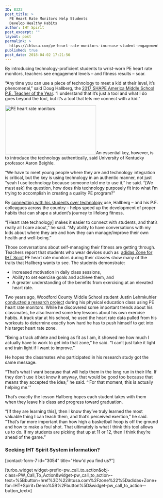 ```yaml
---
ID: 8323
post_title: >
  PE Heart Rate Monitors Help Students
  Develop Healthy Habits
author: IHT Spirit
post_excerpt: ""
layout: post
permalink: >
  https://ihtusa.com/pe-heart-rate-monitors-increase-student-engagement-development-of-healthy-habits/
published: true
post_date: 2018-04-02 17:21:56
---
```

<span style="font-weight: 400;">By introducing technology-proficient students to wrist-worn PE heart rate monitors, teachers see engagement levels – and fitness results – soar.</span>

<span style="font-weight: 400;">“Any time you can use a piece of technology to meet a kid at their level, it’s phenomenal,” said Doug Hallberg, the </span><a href="http://popl.ink/GL5frK"><span style="font-weight: 400;">2017 SHAPE America Middle School P.E. Teacher of the Year</span></a><span style="font-weight: 400;">. “I understand that it’s just a tool and what I do goes beyond the tool, but it’s a tool that lets me connect with a kid.”</span><!--more-->

<span style="font-weight: 400;"><a href="https://ihtusa.com/wp-content/uploads/2018/04/hardworkfeature.jpg"><img class="alignleft size-medium wp-image-8324" src="https://ihtusa.com/wp-content/uploads/2018/04/hardworkfeature-300x161.jpg" alt="PE heart rate monitors" width="300" height="161" /></a>An essential key, however, is to introduce the technology authentically, said University of Kentucky professor Aaron Beighle.</span>

<span style="font-weight: 400;">“We have to meet young people where they are and technology integration is critical, but the key is using technology in an authentic manner, not just “yeah I use technology because someone told me to use it,” he said. “[We must ask] the question, how does this technology purposely fit into what I’m trying to accomplish in creating a quality PE program?”</span>

<span style="font-weight: 400;">By </span><a href="https://ihtusa.com/draper-students-test-new-zone-monitors/"><span style="font-weight: 400;">connecting with his students over technology</span></a><span style="font-weight: 400;"> use, Hallberg – and his P.E. colleagues across the country – helps speed up the development of proper habits that can shape a student’s journey to lifelong fitness.</span>

<span style="font-weight: 400;">“[Heart rate technology] makes it easier to connect with students, and that’s really all I care about,” he said. “My ability to have conversations with my kids about where they are and how they can manage/improve their own health and well-being.”</span>

<span style="font-weight: 400;">Those conversations about self-managing their fitness are getting through. Teachers report that students who wear devices such as  </span><a href="http://ihtusa.com/zone"><span style="font-weight: 400;">adidas Zone for IHT Spirit</span></a><span style="font-weight: 400;"> PE heart rate monitors during their classes show many of the traits that Hallberg wants to see. The students demonstrate:</span>
<ul>
 	<li style="font-weight: 400;"><span style="font-weight: 400;">Increased motivation in daily class sessions, </span></li>
 	<li style="font-weight: 400;"><span style="font-weight: 400;">Ability to set exercise goals and achieve them, and</span></li>
 	<li style="font-weight: 400;"><span style="font-weight: 400;">A greater understanding of the benefits from exercising at an elevated heart rate.</span></li>
</ul>
<span style="font-weight: 400;">Two years ago, Woodford County Middle School student Justin Lehmkuhler </span><a href="https://ihtusa.com/role-reversal-8th-grader-uses-spirit-system-data-teach-class-future-educators-works-p-e/"><span style="font-weight: 400;">conducted a research project</span></a><span style="font-weight: 400;"> during his physical education class using PE heart rate monitors. While he discovered some important trends about his classmates, he also learned some key lessons about his own exercise habits. A track star at his school, he used the heart rate data pulled from his workouts to determine exactly how hard he has to push himself to get into his target heart rate zone.</span>

<span style="font-weight: 400;">“Being a track athlete and being as fit as I am, it showed me how much I actually have to work to get into that zone,” he said. “I can’t just take it light and train light if I want to improve.”</span>

<span style="font-weight: 400;">He hopes the classmates who participated in his research study got the same message. </span>

<span style="font-weight: 400;">“That’s what I want because that will help them in the long run in their life. If they don’t use it but know it anyway, that would be good too because that means they accepted the idea,” he said. “‘For that moment, this is actually helping me.’”</span>

<span style="font-weight: 400;">That’s exactly the lesson Hallberg hopes each student takes with them when they leave his class and progress toward graduation.</span>

<span style="font-weight: 400;">“[If they are learning this], then I know they’ve truly learned the most valuable thing I can teach them, and that’s perceived exertion,” he said. “That’s far more important than how high a basketball hoop is off the ground and how to make a foul shot. That ultimately is what I think this tool allows us to do. If my students are picking that up at 11 or 12, then I think they’re ahead of the game.”</span>
<h3><strong>Seeking IHT Spirit System information?</strong></h3>
[contact-form-7 id="3054" title="How'd you find us?"]

[turbo_widget widget-prefix=pw_call_to_action&obj-class=PW_Call_To_Action&widget-pw_call_to_action--text=%5Bbutton+href%3D%22ihtusa.com%2Fzone%22%5Dadidas+Zone+for+IHT+Spirit+Demo%5B%2Fbutton%5D&widget-pw_call_to_action--button_text=]